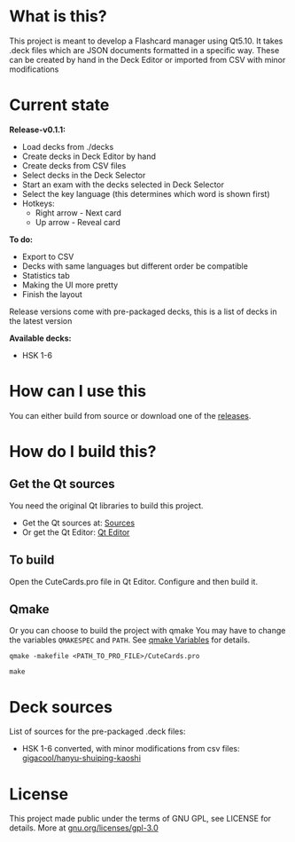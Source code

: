 # What is this?

This project is meant to develop a Flashcard manager using Qt5.10.
It takes .deck files which are JSON documents formatted in a specific way.
These can be created by hand in the Deck Editor or imported from CSV with minor modifications

# Current state

**Release-v0.1.1:**
  * Load decks from ./decks
  * Create decks in Deck Editor by hand
  * Create decks from CSV files
  * Select decks in the Deck Selector
  * Start an exam with the decks selected in Deck Selector
  * Select the key language (this determines which word is shown first)
  * Hotkeys:
     - Right arrow - Next card
     - Up arrow - Reveal card
  
**To do:**
  * Export to CSV
  * Decks with same languages but different order be compatible
  * Statistics tab
  * Making the UI more pretty
  * Finish the layout
  
Release versions come with pre-packaged decks, this is a list of decks in the latest version

**Available decks:**
  * HSK 1-6

# How can I use this

You can either build from source or download one of the [releases](https://github.com/plaktos/CuteCards/releases).

# How do I build this?

## Get the Qt sources

You need the original Qt libraries to build this project.

* Get the Qt sources at: [Sources](http://download.qt.io/official_releases/qt/5.10/5.10.0/single/)
* Or get the Qt Editor: [Qt Editor](https://www.qt.io/download-qt-installer)

## To build

Open the CuteCards.pro file in Qt Editor.
Configure and then build it.

## Qmake

Or you can choose to build the project with qmake
You may have to change the variables `QMAKESPEC` and `PATH`. See [qmake Variables](http://doc.qt.io/qt-5/qmake-variable-reference.html) for details.

`qmake -makefile <PATH_TO_PRO_FILE>/CuteCards.pro`

`make`

# Deck sources

List of sources for the pre-packaged .deck files:
  * HSK 1-6 converted, with minor modifications from csv files: [gigacool/hanyu-shuiping-kaoshi](https://github.com/gigacool/hanyu-shuiping-kaoshi)

# License

This project made public under the terms of GNU GPL, see LICENSE for details.
More at [gnu.org/licenses/gpl-3.0](https://www.gnu.org/licenses/gpl-3.0.en.html)
